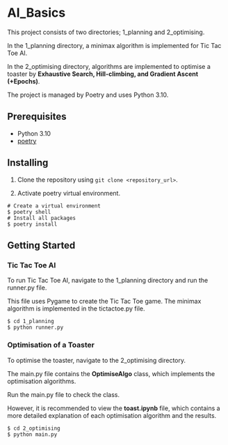 # AI_Basics
This project consists of two directories; 1_planning and 2_optimising.

In the 1_planning directory, a minimax algorithm is implemented for Tic Tac Toe AI.

In the 2_optimising directory, algorithms are implemented to optimise a toaster by **Exhaustive Search, Hill-climbing, and Gradient Ascent (+Epochs)**.

The project is managed by Poetry and uses Python 3.10.

## Prerequisites
- Python 3.10
- [poetry](https://python-poetry.org/)

## Installing
1.  Clone the repository using `git clone <repository_url>`.

2. Activate poetry virtual environment.
```
# Create a virtual environment
$ poetry shell
# Install all packages
$ poetry install
```

## Getting Started
### Tic Tac Toe AI
To run Tic Tac Toe AI, navigate to the 1_planning directory and run the runner.py file. 

This file uses Pygame to create the Tic Tac Toe game. The minimax algorithm is implemented in the tictactoe.py file.
```
$ cd 1_planning
$ python runner.py
```

### Optimisation of a Toaster
To optimise the toaster, navigate to the 2_optimising directory. 

The main.py file contains the **OptimiseAlgo** class, which implements the optimisation algorithms. 

Run the main.py file to check the class. 

However, it is recommended to view the **toast.ipynb** file, which contains a more detailed explanation of each optimisation algorithm and the results.
```
$ cd 2_optimising
$ python main.py
```

